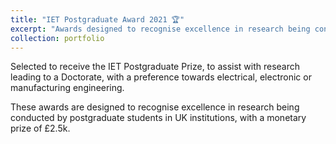 ```yaml
---
title: "IET Postgraduate Award 2021 🏆"
excerpt: "Awards designed to recognise excellence in research being conducted by postgraduate students across the UK."
collection: portfolio
---
```


Selected to receive the IET Postgraduate Prize, to assist with research leading to a Doctorate, with a preference towards electrical, electronic or manufacturing engineering.

These awards are designed to recognise excellence in research being conducted by postgraduate students in UK institutions, with a monetary prize of £2.5k.
